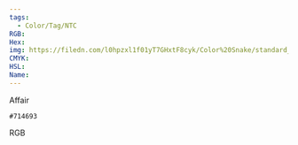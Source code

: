 ```yaml
---
tags:
  - Color/Tag/NTC
RGB:
Hex:
img: https://filedn.com/l0hpzxl1f01yT7GHxtF8cyk/Color%20Snake/standard_csv_to_svg/714693.svg
CMYK:
HSL:
Name:
---
```

Affair
```palette
#714693
```
RGB
